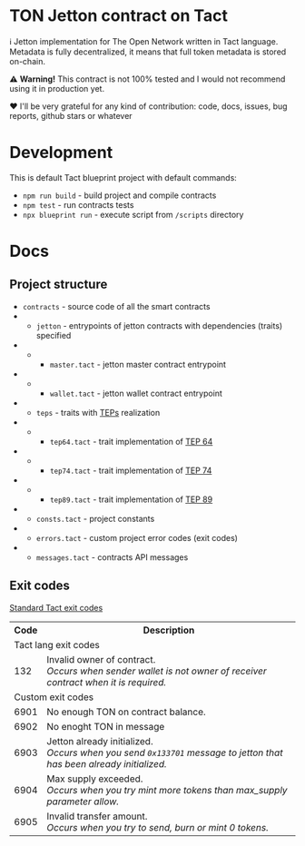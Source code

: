 # TON Jetton contract on Tact

ℹ️ Jetton implementation for The Open Network written in Tact language. Metadata is fully decentralized, it means that full token metadata is stored on-chain.

⚠️ <b>Warning!</b> This contract is not 100% tested and I would not recommend using it in production yet.

❤️ I'll be very grateful for any kind of contribution: code, docs, issues, bug reports, github stars or whatever

<!-- # Deploy TODO -->

# Development

This is default Tact blueprint project with default commands:

- `npm run build` - build project and compile contracts
- `npm test` - run contracts tests
- `npx blueprint run` - execute script from `/scripts` directory

# Docs

## Project structure

- `contracts` - source code of all the smart contracts
- - `jetton` - entrypoints of jetton contracts with dependencies (traits) specified
- - - `master.tact` - jetton master contract entrypoint
- - - `wallet.tact` - jetton wallet contract entrypoint
- - `teps` - traits with [TEPs](https://github.com/ton-blockchain/TEPs/) realization
- - - `tep64.tact` - trait implementation of [TEP 64](https://github.com/ton-blockchain/TEPs/blob/master/text/0064-token-data-standard.md)
- - - `tep74.tact` - trait implementation of [TEP 74](https://github.com/ton-blockchain/TEPs/blob/master/text/0074-jettons-standard.md)
- - - `tep89.tact` - trait implementation of [TEP 89](https://github.com/ton-blockchain/TEPs/blob/master/text/0089-jetton-wallet-discovery.md)
- - `consts.tact` - project constants
- - `errors.tact` - custom project error codes (exit codes)
- - `messages.tact` - contracts API messages

## Exit codes

[Standard Tact exit codes](https://docs.tact-lang.org/book/exit-codes)

<table>
    <tr>
        <th>Code</th>
        <th>Description</th>
    </tr>
    <tr><td colspan=2>Tact lang exit codes</td></tr>
    <tr>
        <td>132</td>
        <td>
            Invalid owner of contract.</br><i>Occurs when sender wallet is not owner of receiver contract when it is required.</i>
        </td>
    </tr>
    <tr><td colspan=2>Custom exit codes</td></tr>
    <tr>
        <td>6901</td>
        <td>No enough TON on contract balance.</td>
    </tr>
    <tr>
        <td>6902</td>
        <td>No enoght TON in message</td>
    </tr>
    <tr>
        <td>6903</td>
        <td>
            Jetton already initialized.<br/><i>Occurs when you send <code>0x133701</code> message to jetton that has been already initialized.</i>
        </td>
    </tr>
    <tr>
        <td>6904</td>
        <td>
            Max supply exceeded.</br><i>Occurs when you try mint more tokens than max_supply parameter allow.</i>
        </td>
    </tr>
    <tr>
        <td>6905</td>
        <td>
            Invalid transfer amount.</br><i>Occurs when you try to send, burn or mint 0 tokens.</i>
        </td>
    </tr>
</table>